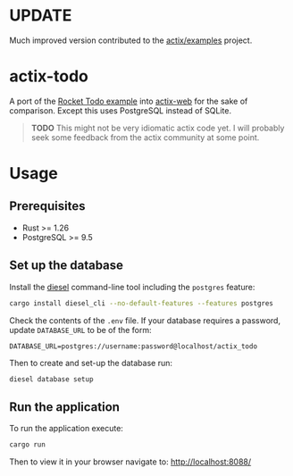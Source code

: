 # UPDATE

Much improved version contributed to the [actix/examples](https://github.com/actix/examples/tree/master/actix_todo) project.

# actix-todo

A port of the [Rocket Todo example](https://github.com/SergioBenitez/Rocket/tree/master/examples/todo) into [actix-web](https://actix.rs/) for the sake of comparison. Except this uses PostgreSQL instead of SQLite.

> **TODO** This might not be very idiomatic actix code yet. I will probably seek some feedback from the actix community at some point.

# Usage

## Prerequisites

* Rust >= 1.26
* PostgreSQL >= 9.5

## Set up the database

Install the [diesel](http://diesel.rs) command-line tool including the `postgres` feature:

```bash
cargo install diesel_cli --no-default-features --features postgres
```

Check the contents of the `.env` file. If your database requires a password, update `DATABASE_URL` to be of the form:

```.env
DATABASE_URL=postgres://username:password@localhost/actix_todo
```

Then to create and set-up the database run:

```bash
diesel database setup
```

## Run the application

To run the application execute:

```bash
cargo run
```

Then to view it in your browser navigate to: [http://localhost:8088/](http://localhost:8088/)
